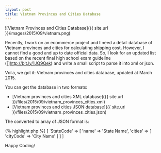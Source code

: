 ```yaml
---
layout: post
title: Vietnam Provinces and Cities Database
---
```


![Vietnam Provinces and Cities Database]({{ site.url }}/images/2015/09/vietnam.png)

Recently, I work on an ecommerce project and I need a detail database of Vietnam provinces and cities for calculating shipping cost. However, I cannot find a good and up to date official data. So, I look for an updated list based on the recent final high school exam guideline ([]http://bit.ly/1JQ9Qek) and write a small script to parse it into xml or json.

Voila, we got it: Vietnam provinces and cities database, updated at March 2015.

You can get the database in two formats:

+ [Vietnam provinces and cities XML database]({{ site.url }}/files/2015/09/vietnam_provinces_cities.xml)
+ [Vietnam provinces and cities JSON database]({{ site.url }}/files/2015/09/vietnam_provinces_cities.json)

The converted to array of JSON format is:

{% highlight php %}
[
	'StateCode' => [
		'name' => 'State Name',
		'cities' => [
			'cityCode' => 'City Name'
		]
	]
]

Happy Coding!